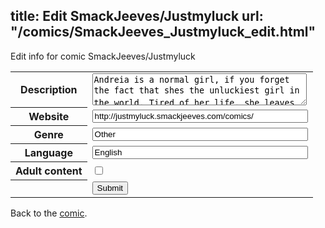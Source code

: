 title: Edit SmackJeeves/Justmyluck
url: "/comics/SmackJeeves_Justmyluck_edit.html"
---
Edit info for comic SmackJeeves/Justmyluck

<form name="comic" action="http://gaepostmail.appspot.com/comic/" method="post">
<table class="comicinfo">
<tr>
<th>Description</th><td><textarea name="description" cols="40" rows="3">Andreia is a normal girl, if you forget the fact that shes the unluckiest girl in the world. Tired of her life, she leaves her home and goes to another town. But of course things dont go as planned. Andreia meets Jason, who is a pain in the ass and very cold to her. She finds herself stuck in the biggest problem of her life, with nowhere to turn.</textarea></td>
</tr>
<tr>
<th>Website</th><td><input type="text" name="url" value="http://justmyluck.smackjeeves.com/comics/" size="40"/></td>
</tr>
<tr>
<th>Genre</th><td><input type="text" name="genre" value="Other" size="40"/></td>
</tr>
<tr>
<th>Language</th><td><input type="text" name="language" value="English" size="40"/></td>
</tr>
<tr>
<th>Adult content</th><td><input type="checkbox" name="adult" value="adult" /></td>
</tr>
<tr>
<th></th><td>
<input type="hidden" name="comic" value="SmackJeeves_Justmyluck" />
<input type="submit" name="submit" value="Submit" />
</td>
</tr>
</table>
</form>

Back to the [comic](SmackJeeves_Justmyluck.html).
